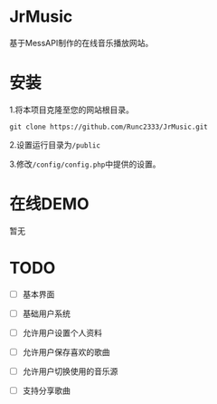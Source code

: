 # JrMusic
 基于MessAPI制作的在线音乐播放网站。

# 安装

1.将本项目克隆至您的网站根目录。

```
git clone https://github.com/Runc2333/JrMusic.git
```

2.设置运行目录为`/public`

3.修改`/config/config.php`中提供的设置。

# 在线DEMO
暂无
# TODO

- [ ] 基本界面
- [ ] 基础用户系统

- [ ] 允许用户设置个人资料
- [ ] 允许用户保存喜欢的歌曲
- [ ] 允许用户切换使用的音乐源
- [ ]  支持分享歌曲
